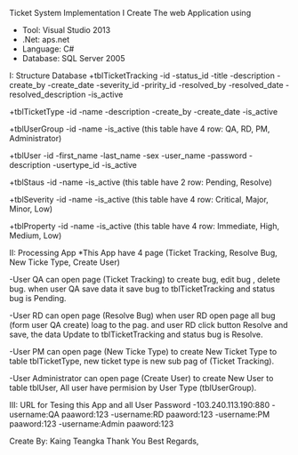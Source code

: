 Ticket System Implementation
I Create The web Application using
- Tool: Visual Studio 2013
- .Net: aps.net
- Language: C#
- Database: SQL Server 2005

I: Structure Database
  +tblTicketTracking
    -id
    -status_id
    -title
    -description
    -create_by
    -create_date
    -severity_id
    -pririty_id
    -resolved_by
    -resolved_date
    -resolved_description
    -is_active
  
  +tblTicketType
    -id
    -name
    -description
    -create_by
    -create_date
    -is_active
    
  +tblUserGroup
    -id
    -name
    -is_active
(this table have 4 row: QA, RD, PM, Administrator)     
  
  +tblUser
    -id
    -first_name
    -last_name
    -sex
    -user_name
    -password
    -description
    -usertype_id
    -is_active
    
  +tblStaus
    -id
    -name
    -is_active
(this table have 2 row: Pending, Resolve)

  +tblSeverity
    -id
    -name
    -is_active
(this table have 4 row: Critical, Major, Minor, Low)

  +tblProperty
    -id
    -name
    -is_active
(this table have 4 row: Immediate, High, Medium, Low)    
    
II: Processing App
  *This App have 4 page (Ticket Tracking, Resolve Bug, New Ticke Type, Create User)
  
  -User QA can open page (Ticket Tracking) to create bug, edit bug , delete bug.
when user QA save data it save bug to tblTicketTracking and status bug is Pending.

  -User RD can open page (Resolve Bug) when user RD open page all bug (form user QA create) loag to the pag. and user RD click button Resolve and save, the data Update to tblTicketTracking and status bug is Resolve.
  
  -User PM can open page (New Ticke Type) to create New Ticket Type to table tblTicketType, new ticket type is new sub pag of (Ticket Tracking).
  
  -User Administrator can open page (Create User) to create New User to table tblUser, All user have permision by User Type (tblUserGroup).
  
  
III: URL for Tesing this App and all User Password
  -103.240.113.190:880
  -username:QA  paaword:123
  -username:RD  paaword:123
  -username:PM  paaword:123
  -username:Admin  paaword:123
  
  
  
  Create By: Kaing Teangka
  Thank You
  Best Regards,
  
    
  
    
